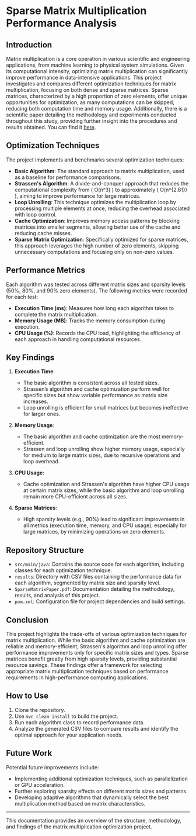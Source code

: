 # Sparse Matrix Multiplication Performance Analysis

## Introduction

Matrix multiplication is a core operation in various scientific and engineering applications, from machine learning to physical system simulations. Given its computational intensity, optimizing matrix multiplication can significantly improve performance in data-intensive applications. This project investigates and compares different optimization techniques for matrix multiplication, focusing on both dense and sparse matrices. Sparse matrices, characterized by a high proportion of zero elements, offer unique opportunities for optimization, as many computations can be skipped, reducing both computation time and memory usage.
Additionally, there is a scientific paper detailing the methodology and experiments conducted throughout this study, providing further insight into the procedures and results obtained. You can find it [here](SparseMatrixPaper.pdf).
## Optimization Techniques

The project implements and benchmarks several optimization techniques:
- **Basic Algorithm**: The standard approach to matrix multiplication, used as a baseline for performance comparisons.
- **Strassen's Algorithm**: A divide-and-conquer approach that reduces the computational complexity from \( O(n^3) \) to approximately \( O(n^{2.81}) \), aiming to improve performance for large matrices.
- **Loop Unrolling**: This technique optimizes the multiplication loop by processing multiple elements at once, reducing the overhead associated with loop control.
- **Cache Optimization**: Improves memory access patterns by blocking matrices into smaller segments, allowing better use of the cache and reducing cache misses.
- **Sparse Matrix Optimization**: Specifically optimized for sparse matrices, this approach leverages the high number of zero elements, skipping unnecessary computations and focusing only on non-zero values.

## Performance Metrics

Each algorithm was tested across different matrix sizes and sparsity levels (50%, 80%, and 90% zero elements). The following metrics were recorded for each test:
- **Execution Time (ms)**: Measures how long each algorithm takes to complete the matrix multiplication.
- **Memory Usage (MB)**: Tracks the memory consumption during execution.
- **CPU Usage (%)**: Records the CPU load, highlighting the efficiency of each approach in handling computational resources.

## Key Findings

1. **Execution Time**: 
   - The basic algorithm is consistent across all tested sizes.
   - Strassen’s algorithm and cache optimization perform well for specific sizes but show variable performance as matrix size increases.
   - Loop unrolling is efficient for small matrices but becomes ineffective for larger ones.

2. **Memory Usage**:
   - The basic algorithm and cache optimization are the most memory-efficient.
   - Strassen and loop unrolling show higher memory usage, especially for medium to large matrix sizes, due to recursive operations and loop overhead.

3. **CPU Usage**:
   - Cache optimization and Strassen's algorithm have higher CPU usage at certain matrix sizes, while the basic algorithm and loop unrolling remain more CPU-efficient across all sizes.

4. **Sparse Matrices**:
   - High sparsity levels (e.g., 90%) lead to significant improvements in all metrics (execution time, memory, and CPU usage), especially for large matrices, by minimizing operations on zero elements.

## Repository Structure

- `src/main/java`: Contains the source code for each algorithm, including classes for each optimization technique.
- `results`: Directory with CSV files containing the performance data for each algorithm, segmented by matrix size and sparsity level.
- `SparseMatrixPaper.pdf`: Documentation detailing the methodology, results, and analysis of this project.
- `pom.xml`: Configuration file for project dependencies and build settings.

## Conclusion

This project highlights the trade-offs of various optimization techniques for matrix multiplication. While the basic algorithm and cache optimization are reliable and memory-efficient, Strassen's algorithm and loop unrolling offer performance improvements only for specific matrix sizes and types. Sparse matrices benefit greatly from high sparsity levels, providing substantial resource savings. These findings offer a framework for selecting appropriate matrix multiplication techniques based on performance requirements in high-performance computing applications.

## How to Use

1. Clone the repository.
2. Use `mvn clean install` to build the project.
3. Run each algorithm class to record performance data.
4. Analyze the generated CSV files to compare results and identify the optimal approach for your application needs.

## Future Work

Potential future improvements include:
- Implementing additional optimization techniques, such as parallelization or GPU acceleration.
- Further exploring sparsity effects on different matrix sizes and patterns.
- Developing adaptive algorithms that dynamically select the best multiplication method based on matrix characteristics.

---

This documentation provides an overview of the structure, methodology, and findings of the matrix multiplication optimization project.
